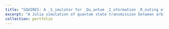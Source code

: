 ```yaml
---
title: "SQUIRES: A _S_imulator for _Qu_antum _I_nformation _R_outing of _E_ntangled _S_tates"
excerpt: "A Julia simulation of quantum state transmission between arbitrary satellite networks <br/><img src='/images/500x300.png'>"
collection: portfolio
---
```


